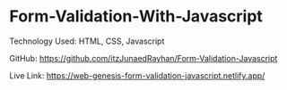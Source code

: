 # Form-Validation-With-Javascript

Technology Used: HTML, CSS, Javascript

GitHub: https://github.com/itzJunaedRayhan/Form-Validation-Javascript

Live Link: https://web-genesis-form-validation-javascript.netlify.app/